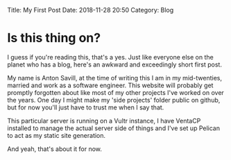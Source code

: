 Title: My First Post
Date: 2018-11-28 20:50
Category: Blog

# Is this thing on?

I guess if you're reading this, that's a yes.
Just like everyone else on the planet who has a blog, here's an awkward and exceedingly short first post.

My name is Anton Savill, at the time of writing this I am in my mid-twenties, married and work as a software engineer. This website will probably get promptly forgotten about like most of my other projects I've worked on over the years. One day I might make my 'side projects' folder public on github, but for now you'll just have to trust me when I say that.

This particular server is running on a Vultr instance, I have VentaCP installed to manage the actual server side of things and I've set up Pelican to act as my static site generation.

And yeah, that's about it for now.